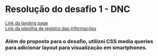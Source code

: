 # Resolução do desafio 1 - DNC

[Link da landing page](https://www.google.com)
<br>
[Link da planilha de registro das informações](https://docs.google.com/spreadsheets/d/1PifrMsRZrfqDPUEYaVh4nBQfadv5QR2F1FpBY441Piw/edit#gid=0)

### Além do proposto para o desafio, utilizei CSS media queries para adicionar layout para visualização em smartphones.